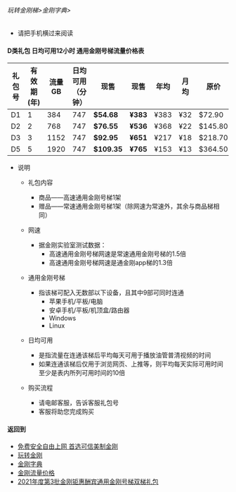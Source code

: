 ###### 玩转金刚梯>金刚字典>

- 请把手机横过来阅读

#### D类礼包 日均可用12小时 通用金刚号梯流量价格表

|礼包号|有效期(年) |流量 GB |日均可用（分钟）|现售|现售|年均  |月均  |原价| 限售礼包（个）|
|--------|------|-------|--------------|------|-------|-----|-----|-|-|
| D1 	 |1	|384	| 747 	 | <strong> $54.68	| <strong>¥383 	 |¥383	|¥32	| $72.90 |10,000|															
| D2 	 |2	|768	| 747 	 | <strong> $76.55	| <strong>¥536 	 |¥368	|¥22	| $145.80 |10,000|																
| D3 	 |3	|1152	| 747 	 | <strong> $92.95	| <strong>¥651 	 |¥217	|¥18	| $218.70 |10,000|																
| D5 	 |5	|1920	| 747 	 | <strong> $109.35	| <strong>¥765 	 |¥153	|¥13	| $364.50 |10,000|																

- 说明
  - 礼包内容
    - 商品——高速通用金刚号梯1架
    - 赠品——常速通用金刚号梯1架（除网速为常速外，其余与商品梯相同）

  - 网速
    - 据金刚实验室测试数据：
      - 高速通用金刚号梯网速是常速通用金刚号梯的1.5倍
      - 高速通用金刚号梯网速是通金刚app梯的1.3倍

  - 通用金刚号梯
    - 指该梯可配入无数部以下设备，且其中9部可同时连通
      - 苹果手机/平板/电脑
      - 安卓手机/平板/机顶盒/路由器
      - Windows
      - Linux

  - 日均可用
    - 是指流量在连通该梯后平均每天可用于播放油管普清视频的时间
    - 如果连通该梯后仅用于浏览网页、上推等，则平均每天实际可用时间至少是表内所列可用时间的10倍

  - 购买流程
    - 请电邮客服，告诉客服礼包号
    - 客服将助您完成购买

#### 返回到
- [免费安全自由上网 首选可信美制金刚](https://github.com/a2zitpro/web/blob/master/%E5%BE%80%E5%90%8E%E7%BF%BB.md)
- [玩转金刚](https://github.com/a2zitpro/web/blob/master/LadderFree/A.md)
- [金刚字典](https://github.com/a2zitpro/web/blob/master/LadderFree/kkDictionary/KKDictionary.md)
- [金刚流量价格](https://github.com/a2zitpro/web/blob/master/LadderFree/kkDictionary/Price/KKDTPrice.md)
- [2021年度第3批金刚钜惠酬宾通用金刚号梯双梯礼包](https://github.com/a2zitpro/web/blob/master/LadderFree/kkDictionary/Price/KKDTPriceOfKKID_DoubleLadderGiftsPeck3.md)

